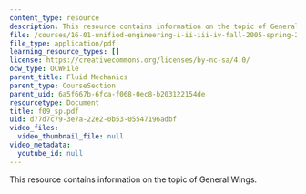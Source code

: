 ```yaml
---
content_type: resource
description: This resource contains information on the topic of General Wings.
file: /courses/16-01-unified-engineering-i-ii-iii-iv-fall-2005-spring-2006/d77d7c793e7a22e20b5305547196adbf_f09_sp.pdf
file_type: application/pdf
learning_resource_types: []
license: https://creativecommons.org/licenses/by-nc-sa/4.0/
ocw_type: OCWFile
parent_title: Fluid Mechanics
parent_type: CourseSection
parent_uid: 6a5f667b-6fca-f068-0ec8-b203122154de
resourcetype: Document
title: f09_sp.pdf
uid: d77d7c79-3e7a-22e2-0b53-05547196adbf
video_files:
  video_thumbnail_file: null
video_metadata:
  youtube_id: null
---
```

This resource contains information on the topic of General Wings.